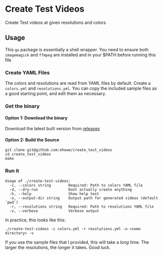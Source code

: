 # Create Test Videos

Create Test videos at given resolutions and colors

## Usage

This `go` package is essentially a shell wrapper. You need to ensure both `imagemagick` and `ffmpeg` are installed and in your $PATH before running this file

### Create YAML Files

The colors and resolutions are read from YAML files by default. Create a `colors.yml` and `resolutions.yml`. You can copy the included sample files as a good starting point, and edit them as necessary.

### Get the binary

#### Option 1: Download the binary

Download the latest built version from [releases](https://github.com/ehowe/create_test_videos/releases)

#### Option 2: Build the Source

```
git clone git@github.com:ehowe/create_test_videos
cd create_test_videos
make
```

### Run it

```
Usage of ./create-test-videos:
  -c, --colors string        Required: Path to colors YAML file
  -d, --dry-run              Dont actually create anything
  -h, --help                 Show help text
  -o, --output-dir string    Output path for generated videos (default `pwd`)
  -r, --resolutions string   Required: Path to resolutions YAML file
  -v, --verbose              Verbose output
```

In practice, this looks like this:

```
./create-test-videos -c colors.yml -r resolutions.yml -o <some directory> -v
```

If you use the sample files that I provided, this will take a _long_ time. The larger the resolutions, the longer it takes. Good luck.

